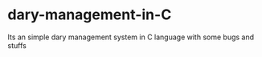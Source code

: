 # dary-management-in-C
Its an simple dary management system in C language with some bugs and stuffs
